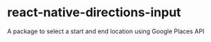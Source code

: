 # react-native-directions-input
A package to select a start and end location using Google Places API
